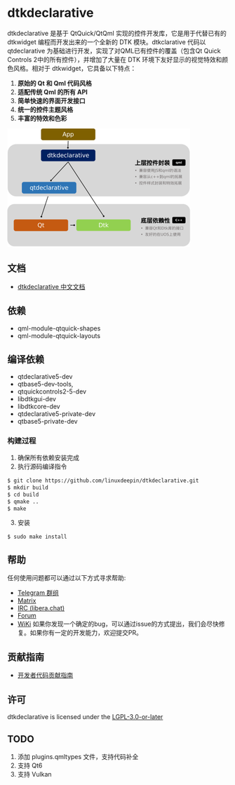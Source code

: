# dtkdeclarative

​dtkdeclarative 是基于 QtQuick/QtQml 实现的控件开发库，它是用于代替已有的 dtkwidget 编程而开发出来的一个全新的 DTK 模块。dtkclarative 代码以 qtdeclarative 为基础进行开发，实现了对QML已有控件的覆盖（包含Qt Quick Controls 2中的所有控件），并增加了大量在 DTK  环境下友好显示的视觉特效和颜色风格。相对于 dtkwidget，它具备以下特点：

1. **原始的 Qt 和 Qml 代码风格**
2. **适配传统 Qml 的所有 API**
3. **简单快速的界面开发接口**
4. **统一的控件主题风格**
5. **丰富的特效和色彩**

![img](./docs/introduce.png)

## 文档

+ [dtkdeclarative 中文文档](https://linuxdeepin.github.io/​dtkdeclarative/index.html)

## 依赖

+ qml-module-qtquick-shapes
+ qml-module-qtquick-layouts

## 编译依赖

+ qtdeclarative5-dev
+ qtbase5-dev-tools,
+ qtquickcontrols2-5-dev
+ libdtkgui-dev
+ libdtkcore-dev
+ qtdeclarative5-private-dev
+ qtbase5-private-dev

### 构建过程

1. 确保所有依赖安装完成
2. 执行源码编译指令

```shell
$ git clone https://github.com/linuxdeepin/dtkdeclarative.git
$ mkdir build
$ cd build
$ qmake ..
$ make
```

3. 安装

```shell
$ sudo make install
```

## 帮助

任何使用问题都可以通过以下方式寻求帮助:

* [Telegram 群组](https://t.me/deepin)
* [Matrix](https://matrix.to/#/#deepin-community:matrix.org)
* [IRC (libera.chat)](https://web.libera.chat/#deepin-community)
* [Forum](https://bbs.deepin.org)
* [WiKi](https://wiki.deepin.org/)
如果你发现一个确定的bug，可以通过issue的方式提出，我们会尽快修复。如果你有一定的开发能力，欢迎提交PR。

## 贡献指南

+ [开发者代码贡献指南](https://github.com/linuxdeepin/developer-center/wiki/Contribution-Guidelines-for-Developers)

## 许可

dtkdeclarative is licensed under the [LGPL-3.0-or-later](LICENSE)

## TODO

1. 添加 plugins.qmltypes 文件，支持代码补全
2. 支持 Qt6
3. 支持 Vulkan
